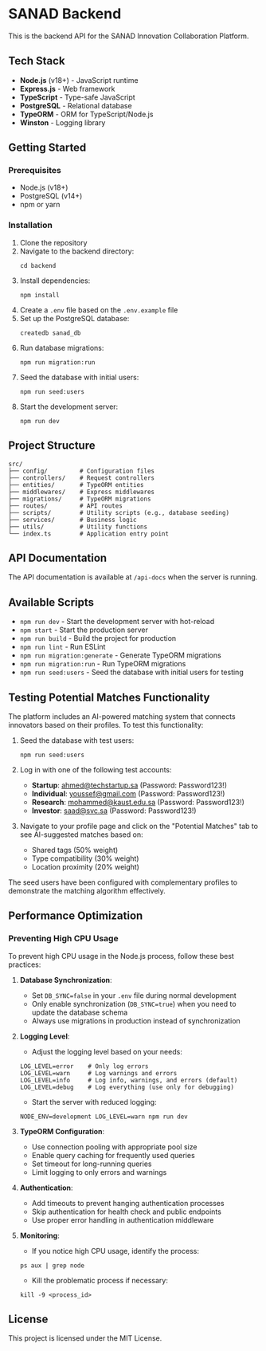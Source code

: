 # SANAD Backend

This is the backend API for the SANAD Innovation Collaboration Platform.

## Tech Stack

- **Node.js** (v18+) - JavaScript runtime
- **Express.js** - Web framework
- **TypeScript** - Type-safe JavaScript
- **PostgreSQL** - Relational database
- **TypeORM** - ORM for TypeScript/Node.js
- **Winston** - Logging library

## Getting Started

### Prerequisites

- Node.js (v18+)
- PostgreSQL (v14+)
- npm or yarn

### Installation

1. Clone the repository
2. Navigate to the backend directory:
   ```
   cd backend
   ```
3. Install dependencies:
   ```
   npm install
   ```
4. Create a `.env` file based on the `.env.example` file
5. Set up the PostgreSQL database:
   ```
   createdb sanad_db
   ```
6. Run database migrations:
   ```
   npm run migration:run
   ```
7. Seed the database with initial users:
   ```
   npm run seed:users
   ```
8. Start the development server:
   ```
   npm run dev
   ```

## Project Structure

```
src/
├── config/         # Configuration files
├── controllers/    # Request controllers
├── entities/       # TypeORM entities
├── middlewares/    # Express middlewares
├── migrations/     # TypeORM migrations
├── routes/         # API routes
├── scripts/        # Utility scripts (e.g., database seeding)
├── services/       # Business logic
├── utils/          # Utility functions
└── index.ts        # Application entry point
```

## API Documentation

The API documentation is available at `/api-docs` when the server is running.

## Available Scripts

- `npm run dev` - Start the development server with hot-reload
- `npm start` - Start the production server
- `npm run build` - Build the project for production
- `npm run lint` - Run ESLint
- `npm run migration:generate` - Generate TypeORM migrations
- `npm run migration:run` - Run TypeORM migrations
- `npm run seed:users` - Seed the database with initial users for testing

## Testing Potential Matches Functionality

The platform includes an AI-powered matching system that connects innovators based on their profiles. To test this functionality:

1. Seed the database with test users:
   ```
   npm run seed:users
   ```

2. Log in with one of the following test accounts:
   - **Startup**: ahmed@techstartup.sa (Password: Password123!)
   - **Individual**: youssef@gmail.com (Password: Password123!)
   - **Research**: mohammed@kaust.edu.sa (Password: Password123!)
   - **Investor**: saad@svc.sa (Password: Password123!)

3. Navigate to your profile page and click on the "Potential Matches" tab to see AI-suggested matches based on:
   - Shared tags (50% weight)
   - Type compatibility (30% weight)
   - Location proximity (20% weight)

The seed users have been configured with complementary profiles to demonstrate the matching algorithm effectively.

## Performance Optimization

### Preventing High CPU Usage

To prevent high CPU usage in the Node.js process, follow these best practices:

1. **Database Synchronization**: 
   - Set `DB_SYNC=false` in your `.env` file during normal development
   - Only enable synchronization (`DB_SYNC=true`) when you need to update the database schema
   - Always use migrations in production instead of synchronization

2. **Logging Level**:
   - Adjust the logging level based on your needs:
   ```
   LOG_LEVEL=error    # Only log errors
   LOG_LEVEL=warn     # Log warnings and errors
   LOG_LEVEL=info     # Log info, warnings, and errors (default)
   LOG_LEVEL=debug    # Log everything (use only for debugging)
   ```
   - Start the server with reduced logging:
   ```
   NODE_ENV=development LOG_LEVEL=warn npm run dev
   ```

3. **TypeORM Configuration**:
   - Use connection pooling with appropriate pool size
   - Enable query caching for frequently used queries
   - Set timeout for long-running queries
   - Limit logging to only errors and warnings

4. **Authentication**:
   - Add timeouts to prevent hanging authentication processes
   - Skip authentication for health check and public endpoints
   - Use proper error handling in authentication middleware

5. **Monitoring**:
   - If you notice high CPU usage, identify the process:
   ```
   ps aux | grep node
   ```
   - Kill the problematic process if necessary:
   ```
   kill -9 <process_id>
   ```

## License

This project is licensed under the MIT License. 